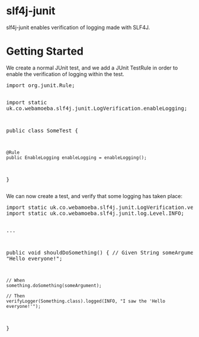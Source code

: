 # slf4j-junit

slf4j-junit enables verification of logging made with SLF4J.

<h1>Getting Started</h1>
<p>We create a normal JUnit test, and we add a JUnit TestRule in order to enable the verification of logging within the test.</p>
<pre>
import org.junit.Rule;

import static uk.co.webamoeba.slf4j.junit.LogVerification.enableLogging;

public class SomeTest {

 	@Rule
 	public EnableLogging enableLogging = enableLogging();
 
}
</pre>
<p>We can now create a test, and verify that some logging has taken place:</p>
<pre>
import static uk.co.webamoeba.slf4j.junit.LogVerification.verifyLogger;
import static uk.co.webamoeba.slf4j.junit.log.Level.INFO;

...

public void shouldDoSomething() {
	// Given
	String someArgument = "Hello everyone!";

	// When
	something.doSomething(someArgument);

	// Then
	verifyLogger(Something.class).logged(INFO, "I saw the 'Hello everyone!'");
}
</pre>
